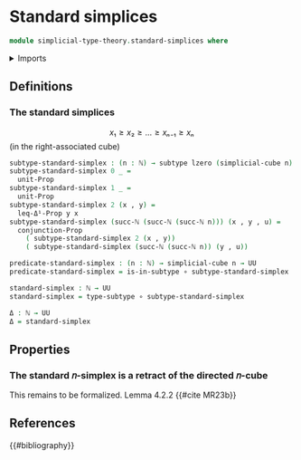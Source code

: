 # Standard simplices

```agda
module simplicial-type-theory.standard-simplices where
```

<details><summary>Imports</summary>

```agda
open import elementary-number-theory.natural-numbers

open import foundation.action-on-identifications-functions
open import foundation.booleans
open import foundation.cartesian-product-types
open import foundation.conjunction
open import foundation.dependent-pair-types
open import foundation.disjunction
open import foundation.embeddings
open import foundation.empty-types
open import foundation.equality-dependent-pair-types
open import foundation.equivalences
open import foundation.function-extensionality
open import foundation.function-types
open import foundation.functoriality-dependent-pair-types
open import foundation.homotopies
open import foundation.identity-types
open import foundation.propositions
open import foundation.sets
open import foundation.subtypes
open import foundation.type-arithmetic-dependent-pair-types
open import foundation.unions-subtypes
open import foundation.unit-type
open import foundation.universe-levels

open import simplicial-type-theory.arrows
open import simplicial-type-theory.directed-cubes
open import simplicial-type-theory.directed-edges
open import simplicial-type-theory.directed-interval-type I
open import simplicial-type-theory.inequality-directed-interval-type I

open import synthetic-homotopy-theory.cocones-under-spans
open import synthetic-homotopy-theory.joins-of-types
open import synthetic-homotopy-theory.pushouts
```

</details>

## Definitions

### The standard simplices

$$x₁ ≥ x₂ ≥ … ≥ xₙ₋₁ ≥ xₙ$$ (in the right-associated cube)

```agda
subtype-standard-simplex : (n : ℕ) → subtype lzero (simplicial-cube n)
subtype-standard-simplex 0 _ =
  unit-Prop
subtype-standard-simplex 1 _ =
  unit-Prop
subtype-standard-simplex 2 (x , y) =
  leq-Δ¹-Prop y x
subtype-standard-simplex (succ-ℕ (succ-ℕ (succ-ℕ n))) (x , y , u) =
  conjunction-Prop
    ( subtype-standard-simplex 2 (x , y))
    ( subtype-standard-simplex (succ-ℕ (succ-ℕ n)) (y , u))

predicate-standard-simplex : (n : ℕ) → simplicial-cube n → UU
predicate-standard-simplex = is-in-subtype ∘ subtype-standard-simplex

standard-simplex : ℕ → UU
standard-simplex = type-subtype ∘ subtype-standard-simplex

Δ : ℕ → UU
Δ = standard-simplex
```

## Properties

### The standard 𝑛-simplex is a retract of the directed 𝑛-cube

This remains to be formalized. Lemma 4.2.2 {{#cite MR23b}}

## References

{{#bibliography}}
